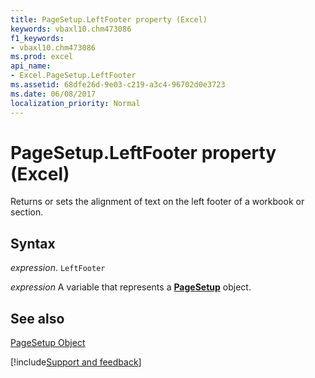 ```yaml
---
title: PageSetup.LeftFooter property (Excel)
keywords: vbaxl10.chm473086
f1_keywords:
- vbaxl10.chm473086
ms.prod: excel
api_name:
- Excel.PageSetup.LeftFooter
ms.assetid: 68dfe26d-9e03-c219-a3c4-96702d0e3723
ms.date: 06/08/2017
localization_priority: Normal
---
```



# PageSetup.LeftFooter property (Excel)

Returns or sets the alignment of text on the left footer of a workbook or section.


## Syntax

_expression_. `LeftFooter`

_expression_ A variable that represents a **[PageSetup](Excel.PageSetup.md)** object.


## See also


[PageSetup Object](Excel.PageSetup.md)

[!include[Support and feedback](~/includes/feedback-boilerplate.md)]